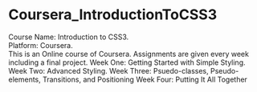 # Coursera_IntroductionToCSS3
Course Name: Introduction to CSS3.                                         
Platform: Coursera.                                                                          
This is an Online course of Coursera. Assignments are given every week including a final project.
Week One: Getting Started with Simple Styling.
Week Two: Advanced Styling.
Week Three: Psuedo-classes, Pseudo-elements, Transitions, and Positioning
Week Four: Putting It All Together

